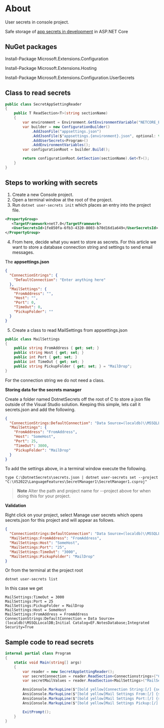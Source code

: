 ﻿# About


User secrets in console project.

Safe storage of [app secrets in development](https://learn.microsoft.com/en-us/aspnet/core/security/app-secrets?view=aspnetcore-8.0&tabs=windows) in ASP.NET Core

## NuGet packages

Install-Package Microsoft.Extensions.Configuration

Install-Package Microsoft.Extensions.Hosting

Install-Package Microsoft.Extensions.Configuration.UserSecrets

## Class to read secrets

```csharp
public class SecretAppSettingReader
{
    public T ReadSection<T>(string sectionName)
    {
        var environment = Environment.GetEnvironmentVariable("NETCORE_ENVIRONMENT");
        var builder = new ConfigurationBuilder()
            .AddJsonFile("appsettings.json")
            .AddJsonFile($"appsettings.{environment}.json", optional: true)
            .AddUserSecrets<Program>()
            .AddEnvironmentVariables();
        var configurationRoot = builder.Build();

        return configurationRoot.GetSection(sectionName).Get<T>();
    }
}
```

## Steps to working with secrets

1. Create a new Console project.
1. Open a terminal window at the root of the project.
1. Run `dotnet user-secrets init` which places an entry into the project file.

```xml
<PropertyGroup>
   <TargetFramework>net7.0</TargetFramework>
   <UserSecretsId>1fe850fa-6fb3-4320-8003-b70d16d1a649</UserSecretsId>
</PropertyGroup>
```

4.  From here, decide what you want to store as secrets. For this article we want to store a database connection string and settings to send email messages.


The **appsettings.json**

```json
{  
  "ConnectionStrings": {
    "DefaultConnection": "Enter anything here"
  },
  "MailSettings": {
    "FromAddress": "",
    "Host": "",
    "Port": 0,
    "TimeOut": 0,
    "PickupFolder": ""
  }
}
```

5. Create a class to read MailSettings from appsettings.json

```csharp
public class MailSettings
{
    public string FromAddress { get; set; }
    public string Host { get; set; }
    public int Port { get; set; }
    public int TimeOut { get; set; }
    public string PickupFolder { get; set; } = "MailDrop";
}
```

For the connection string we do not need a class.

**Storing data for the secrets manager**

Create a folder named DotnetSecrets off the root of C to store a json file outside of the Visual Studio solution. Keeping this simple, lets call it secrets.json and add the following.

```json
{
  "ConnectionStrings:DefaultConnection": "Data Source=(localdb)\\MSSQLLocalDB;Initial Catalog=EF.NotesDatabase;Integrated Security=True",
  "MailSettings": {
    "FromAddress": "FromAddress",
    "Host": "SomeHost",
    "Port": 25,
    "TimeOut": 3000,
    "PickupFolder": "MailDrop"
  }
}
```

To add the settings above, in a terminal window execute the following.

```
type C:\DotnetSecrets\secrets.json | dotnet user-secrets set --project "C:\VS2022\LanguageFeatures\SecretManager1\SecretManager1.csproj"
```

> **Note**
> Alter the path and project name for --project above for when doing this for your project.

**Validation**

Right click on your project, select Manage user secrets which opens secrets.json for this project and will appear as follows.



```json
{
  "ConnectionStrings:DefaultConnection": "Data Source=(localdb)\\MSSQLLocalDB;Initial Catalog=EF.NotesDatabase;Integrated Security=True",
  "MailSettings:FromAddress": "FromAddress",
  "MailSettings:Host": "SomeHost",
  "MailSettings:Port": "25",
  "MailSettings:TimeOut": "3000",
  "MailSettings:PickupFolder": "MailDrop"
}
```

Or from the terminal at the project root 


```
dotnet user-secrets list
```

In this case we get

```
MailSettings:TimeOut = 3000
MailSettings:Port = 25
MailSettings:PickupFolder = MailDrop
MailSettings:Host = SomeHost
MailSettings:FromAddress = FromAddress
ConnectionStrings:DefaultConnection = Data Source=(localdb)\MSSQLLocalDB;Initial Catalog=EF.NotesDatabase;Integrated Security=True
```

## Sample code to read secrets

```csharp
internal partial class Program
{
    static void Main(string[] args)
    {
        var reader = new SecretAppSettingReader();
        var secretConnection = reader.ReadSection<Connectionstrings>("Connectionstrings").DefaultConnection;
        var secretMailValues = reader.ReadSection<MailSettings>("MailSettings");

        AnsiConsole.MarkupLine($"[bold yellow]Connection String:[/] {secretConnection}");
        AnsiConsole.MarkupLine($"[bold yellow]Mail Settings From:[/] {secretMailValues.FromAddress}");
        AnsiConsole.MarkupLine($"[bold yellow]Mail Settings Port:[/] {secretMailValues.Port}");
        AnsiConsole.MarkupLine($"[bold yellow]Mail Settings Pickup:[/] {secretMailValues.PickupFolder}");

        ExitPrompt();
    }
}
```